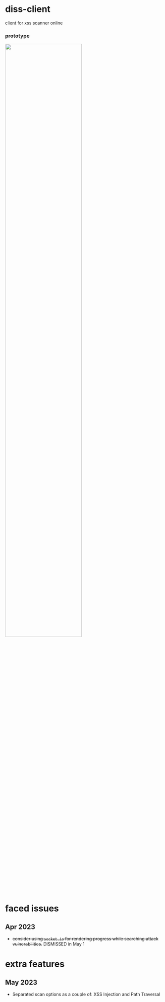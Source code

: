 # diss-client

client for xss scanner online

### prototype

<img src="https://user-images.githubusercontent.com/87087163/232084972-c1722ad5-d678-4e46-8889-74790fb42f04.png" style="width: 70%"/>

# faced issues

## Apr 2023

- ~~consider using `socket.io` for rendering progress while searching attack vulnerabilities.~~ DISMISSED in May 1

# extra features

## May 2023

- Separated scan options as a couple of: XSS Injection and Path Traversal
